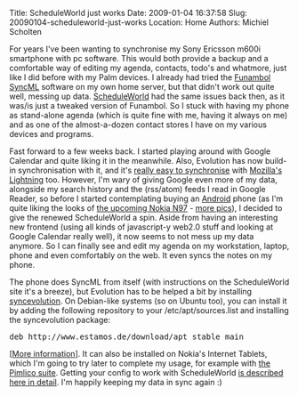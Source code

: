 Title: ScheduleWorld just works
Date: 2009-01-04 16:37:58
Slug: 20090104-scheduleworld-just-works
Location: Home
Authors: Michiel Scholten

<p>For years I've been wanting to synchronise my Sony Ericsson m600i smartphone with pc software. This would both provide a backup and a comfortable way of editing my agenda, contacts, todo's and whatmore, just like I did before with my Palm devices. I already had tried the <a href="http://www.funambol.com/">Funambol</a> <a href="http://en.wikipedia.org/wiki/SyncML">SyncML</a> software on my own home server, but that didn't work out quite well, messing up data. <a href="http://scheduleworld.com/">ScheduleWorld</a> had the same issues back then, as it was/is just a tweaked version of Funambol. So I stuck with having my phone as stand-alone agenda (which is quite fine with me, having it always on me) and as one of the almost-a-dozen contact stores I have on my various devices and programs.</p>

<p>Fast forward to a few weeks back. I started playing around with Google Calendar and quite liking it in the meanwhile. Also, Evolution has now build-in synchronisation with it, and it's <a href="https://addons.mozilla.org/en-US/thunderbird/addon/4631">really easy to synchronise</a> with <a href="http://www.mozilla.org/projects/calendar/lightning/">Mozilla's Lightning</a> too. However, I'm wary of giving Google even more of my data, alongside my search history and the (rss/atom) feeds I read in Google Reader, so before I started contemplating buying an <a href="http://code.google.com/android/">Android</a> phone (as I'm quite liking the looks of <a href="http://www.engadget.com/2008/12/02/nokia-unveils-flagship-n97-phone/">the upcoming Nokia N97</a> - <a href="http://www.engadget.com/2008/12/02/nokia-n97-hands-on/">more pics</a>), I decided to give the renewed ScheduleWorld a spin. Aside from having an interesting new frontend (using all kinds of javascript-y web2.0 stuff and looking at Google Calendar really well), it now seems to not mess up my data anymore. So I can finally see and edit my agenda on my workstation, laptop, phone and even comfortably on the web. It even syncs the notes on my phone.</p>

<p>The phone does SyncML from itself (with instructions on the ScheduleWorld site it's a breeze), but Evolution has to be helped a bit by installing <a href="http://www.estamos.de/projects/SyncML/">syncevolution</a>. On Debian-like systems (so on Ubuntu too), you can install it by adding the following repository to your /etc/apt/sources.list and installing the syncevolution package:</p>

<pre>deb http://www.estamos.de/download/apt stable main</pre>

<p>[<a href="http://www.estamos.de/projects/SyncML/Installation.html">More information</a>]. It can also be installed on Nokia's Internet Tablets, which I'm going to try later to complete my usage, for example with <a href="http://www.pimlico-project.org/">the Pimlico suite</a>. Getting your config to work with ScheduleWorld <a href="http://www.estamos.de/projects/SyncML/GettingStarted.html">is described here in detail</a>. I'm happily keeping my data in sync again :)</p>